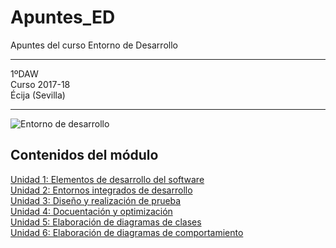 # Apuntes_ED
Apuntes del curso Entorno de Desarrollo
***
1ºDAW  
Curso 2017-18  
Écija (Sevilla)  
***
![Entorno de desarrollo](http://3.bp.blogspot.com/-Y-w9ZUjuCoo/U6w0Nvv6vSI/AAAAAAAACbQ/RpJy1pCJR-w/s1600/ide-entorno_de_desarrollo_integrado-web_developer.png)
## Contenidos del módulo

[Unidad 1: Elementos de desarrollo del software](1.ELEMENTOS.md)   
[Unidad 2: Entornos integrados de desarrollo](2.ENTORNO.md)  
[Unidad 3: Diseño y realización de prueba](3.PRUEBAS.md)  
[Unidad 4: Docuentación y optimización](4.DOCUMENTACION.md)  
[Unidad 5: Elaboración de diagramas de clases](5.DIAGRAMAS_CLASES.md)  
[Unidad 6: Elaboración de diagramas de comportamiento](6.DIAGRAMAS_COMPORTAMIENTO.md)  
